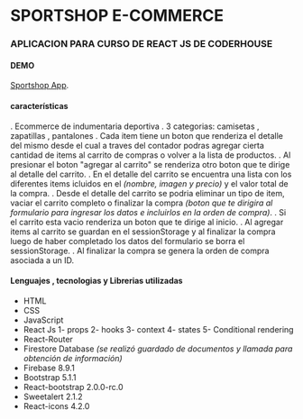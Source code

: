 # SPORTSHOP E-COMMERCE

### APLICACION PARA CURSO DE REACT JS DE CODERHOUSE

#### DEMO
[Sportshop App](https://elegant-hermann-8ea4a7.netlify.app/).

#### características

. Ecommerce de indumentaria deportiva
. 3 categorias: camisetas , zapatillas , pantalones
. Cada item tiene un boton que renderiza el detalle del mismo desde el cual a traves del contador podras agregar cierta cantidad de items al carrito de compras o volver a la lista de productos.
. Al presionar el boton "agregar al carrito" se renderiza otro boton que te dirige al detalle del carrito.
. En el detalle del carrito se encuentra una lista con los diferentes items icluidos en el _(nombre, imagen y precio)_ y el valor total de la compra.
. Desde el detalle del carrito se podria eliminar un tipo de item, vaciar el carrito completo o finalizar la compra _(boton que te dirigira al formulario para ingresar los datos e incluirlos en la orden de compra)_.
. Si el carrito esta vacio renderiza un boton que te dirige al inicio.
. Al agregar items al carrito se guardan en el sessionStorage y al finalizar la compra luego de haber completado los datos del formulario se borra el sessionStorage.
. Al finalizar la compra se genera la orden de compra asociada a un ID.
#### Lenguajes , tecnologias y Librerias utilizadas

- HTML
- CSS
- JavaScript
- React Js
  1- props
  2- hooks
  3- context
  4- states
  5- Conditional rendering
- React-Router
- Firestore Database _(se realizó guardado de documentos y llamada para obtención de información)_
- Firebase 8.9.1
- Bootstrap 5.1.1
- React-bootstrap 2.0.0-rc.0
- Sweetalert 2.1.2
- React-icons 4.2.0
